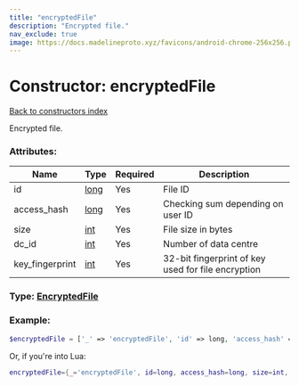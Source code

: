 ```yaml
---
title: "encryptedFile"
description: "Encrypted file."
nav_exclude: true
image: https://docs.madelineproto.xyz/favicons/android-chrome-256x256.png
---
```

# Constructor: encryptedFile  
[Back to constructors index](index.md)



Encrypted file.

### Attributes:

| Name     |    Type       | Required | Description |
|----------|---------------|----------|-------------|
|id|[long](../types/long.md) | Yes|File ID|
|access\_hash|[long](../types/long.md) | Yes|Checking sum depending on user ID|
|size|[int](../types/int.md) | Yes|File size in bytes|
|dc\_id|[int](../types/int.md) | Yes|Number of data centre|
|key\_fingerprint|[int](../types/int.md) | Yes|32-bit fingerprint of key used for file encryption|



### Type: [EncryptedFile](../types/EncryptedFile.md)


### Example:

```php
$encryptedFile = ['_' => 'encryptedFile', 'id' => long, 'access_hash' => long, 'size' => int, 'dc_id' => int, 'key_fingerprint' => int];
```  


Or, if you're into Lua:

```lua
encryptedFile={_='encryptedFile', id=long, access_hash=long, size=int, dc_id=int, key_fingerprint=int}

```



